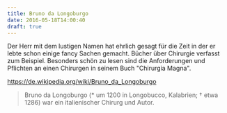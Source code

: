 ```yaml
---
title: Bruno da Longoburgo
date: 2016-05-18T14:00:40
draft: true
---
```


Der Herr mit dem lustigen Namen hat ehrlich gesagt für die Zeit in der er
lebte schon einige fancy Sachen gemacht. Bücher über Chirurgie verfasst zum
Beispiel. Besonders schön zu lesen sind die Anforderungen und Pflichten an
einen Chirurgen in seinem Buch "Chirurgia Magna".

https://de.wikipedia.org/wiki/Bruno_da_Longoburgo

> Bruno da Longoburgo (* um 1200 in Longobucco, Kalabrien; † etwa 1286) war
> ein italienischer Chirurg und Autor.
